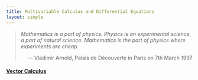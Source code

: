 ```yaml
---
title: Multivariable Calculus and Differential Equations
layout: simple
---
```

>*Mathematics is a part of physics. Physics is an experimental science, a part of natural science. Mathematics is the part of physics where experiments are cheap.*
>
><p align="right">-- Vladimir Arnold, Palais de Découverte in Paris on 7th March 1997</p>

#### [Vector Calculus](/study/Imperial_mathematics/year_2/Multivariable_Calculus_and_Differential_Equations/Part_1_Vector_Calculus)
